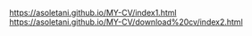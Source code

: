https://asoletani.github.io/MY-CV/index1.html      
https://asoletani.github.io/MY-CV/download%20cv/index2.html
